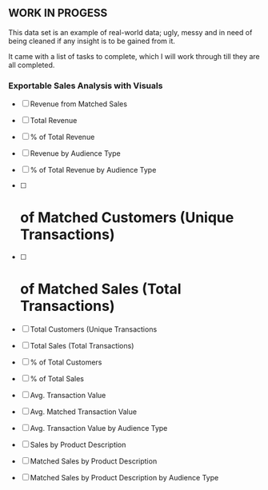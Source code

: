 ## WORK IN PROGESS

This data set is an example of real-world data; ugly, messy and in need of being cleaned if any insight is to be gained from it.

It came with a list of tasks to complete, which I will work through till they are all completed.
### Exportable Sales Analysis with Visuals
- [ ] Revenue from Matched Sales
- [ ] Total Revenue
- [ ] % of Total Revenue
- [ ] Revenue by Audience Type
- [ ] % of Total Revenue by Audience Type
- [ ] # of Matched Customers (Unique Transactions)
- [ ] # of Matched Sales (Total Transactions)
- [ ] Total Customers (Unique Transactions
- [ ] Total Sales (Total Transactions)
- [ ] % of Total Customers
- [ ] % of Total Sales
- [ ] Avg. Transaction Value
- [ ] Avg. Matched Transaction Value
- [ ] Avg. Transaction Value by Audience Type
- [ ] Sales by Product Description
- [ ] Matched Sales by Product Description
- [ ] Matched Sales by Product Description by Audience Type

